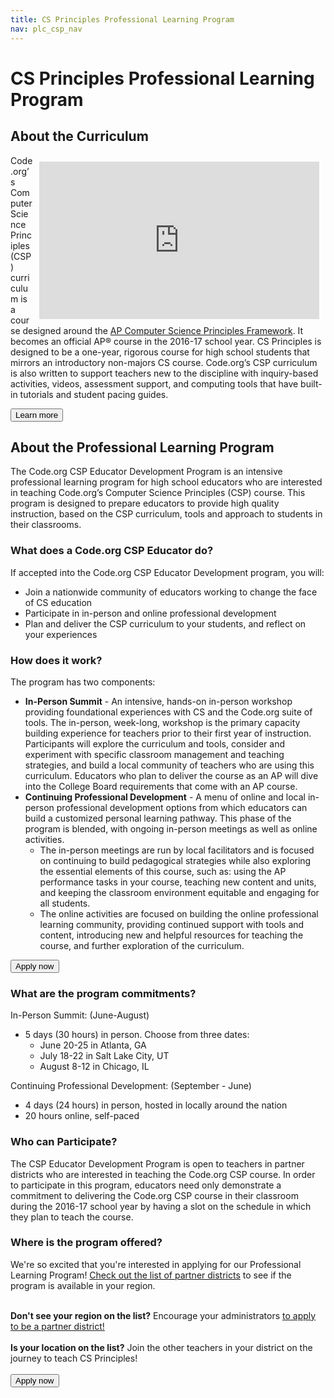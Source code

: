 ```yaml
---
title: CS Principles Professional Learning Program
nav: plc_csp_nav
---
```

# CS Principles Professional Learning Program #

## About the Curriculum


<iframe style="width:448px; height:252px; float:right; margin: 10px;" src="https://www.youtube.com/embed/S1vFrz4NETg" frameborder="0" allowfullscreen></iframe>

Code.org’s Computer Science Principles (CSP) curriculum is a course designed around the [AP
Computer Science Principles Framework](http://secure-media.collegeboard.org/digitalServices/pdf/ap/ap-computer-science-principles-curriculum-framework.pdf). It becomes an official AP® course in the 2016-­17
school year. CS Principles is designed to be a one-year, rigorous course for high school students that mirrors an introductory non-majors CS course. Code.org’s CSP curriculum is also written to support teachers new to the discipline with inquiry-­based activities, videos, assessment support, and computing tools that have built­-in tutorials and student pacing guides.

[<button>Learn more</button>](/educate/csp)

## <a name="about"></a>About the Professional Learning Program

The Code.org CSP Educator Development Program is an intensive professional learning program for high school educators who are interested in teaching Code.org’s Computer Science Principles (CSP) course. This program is designed to prepare educators to provide high quality instruction, based on the CSP curriculum, tools and approach to students in their classrooms. 

### What does a Code.org CSP Educator do?
If accepted into the Code.org CSP Educator Development program, you will:

- Join a nationwide community of educators working to change the face of CS education 
- Participate in in-person and online professional development
- Plan and deliver the CSP curriculum to your students, and reflect on your experiences 
 
 
### <a name="components"></a>How does it work?
The program has two components: 

- **In-Person Summit** - An intensive, hands-on in-person workshop providing foundational experiences with CS and the Code.org suite of tools. The in-person, week-long, workshop is the primary capacity building experience for teachers prior to their first year of instruction. Participants will explore the curriculum and tools, consider and experiment with specific classroom management and teaching strategies, and build a local community of teachers who are using this curriculum. Educators who plan to deliver the course as an AP will dive into the College Board requirements that come with an AP course.
- **Continuing Professional Development** - A menu of online and local in-person professional development options from which educators can build a customized personal learning pathway. This phase of the program is blended, with ongoing in-person meetings as well as online activities.
  - The in-person meetings are run by local facilitators and is focused on continuing to build pedagogical strategies while also exploring the essential elements of this course, such as: using the AP performance tasks in your course, teaching new content and units, and keeping the classroom environment equitable and engaging for all students.
  - The online activities are focused on building the online professional learning community, providing continued support with tools and content, introducing new and helpful resources for teaching the course, and further exploration of the curriculum.


[<button>Apply now</button>](/educate/plc/csp-application)

### <a name="commitments"></a>What are the program commitments?

In-Person Summit: (June-August)

  - 5 days (30 hours) in person. Choose from three dates:
	  - June 20-25 in Atlanta, GA
	  - July 18-22 in Salt Lake City, UT
	  - August 8-12 in Chicago, IL

Continuing Professional Development: (September - June)

  - 4 days (24 hours) in person, hosted in locally around the nation
  - 20 hours online, self-paced


### <a name="participate"></a>Who can Participate?

The CSP Educator Development Program is open to teachers in partner districts who are interested in teaching the Code.org CSP course. In order to participate in this program, educators need only demonstrate a commitment to delivering the Code.org CSP course in their classroom during the 2016-17 school year by having a slot on the schedule in which they plan to teach the course. 


### <a name="locations"></a>Where is the program offered?

We're so excited that you're interested in applying for our Professional Learning Program! [Check out the list of partner districts](https://docs.google.com/spreadsheets/d/1BDzs4k6nbZ87KdRZE62gqO_VpBC1yRSRbolWejGtDnU/edit#gid=0) to see if the program is available in your region.
<br><br> 

**Don't see your region on the list?** Encourage your administrators [to apply to be a partner district!](https://code.org/educate/districts)
<br><br>
**Is your location on the list?** Join the other teachers in your district on the journey to teach CS Principles! 
<br><br>
[<button>Apply now</button>](/educate/plc/csp-application)